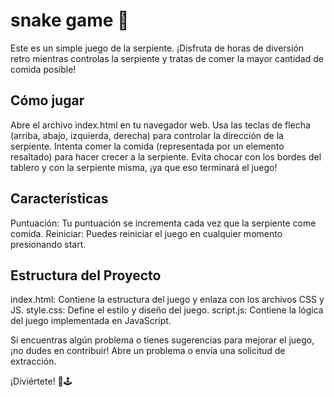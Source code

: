 # snake game 🐍
Este es un simple juego de la serpiente. ¡Disfruta de horas de diversión retro mientras controlas la serpiente y tratas de comer la mayor cantidad de comida posible!

## Cómo jugar
  Abre el archivo index.html en tu navegador web.
  Usa las teclas de flecha (arriba, abajo, izquierda, derecha) para controlar la dirección de la serpiente.
  Intenta comer la comida (representada por un elemento resaltado) para hacer crecer a la serpiente.
  Evita chocar con los bordes del tablero y con la serpiente misma, ¡ya que eso terminará el juego!

## Características
  Puntuación: Tu puntuación se incrementa cada vez que la serpiente come comida.
 Reiniciar: Puedes reiniciar el juego en cualquier momento presionando start.

## Estructura del Proyecto
  index.html: Contiene la estructura del juego y enlaza con los archivos CSS y JS.
  style.css: Define el estilo y diseño del juego.
  script.js: Contiene la lógica del juego implementada en JavaScript.

  Si encuentras algún problema o tienes sugerencias para mejorar el juego, ¡no dudes en contribuir! Abre un problema o envía una solicitud de extracción.

¡Diviértete! 🐍🕹️
